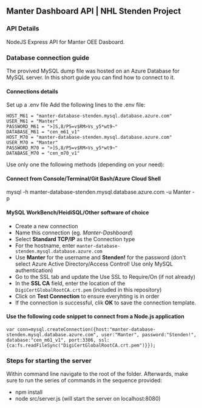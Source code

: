 ## Manter Dashboard API | NHL Stenden Project

### API Details
NodeJS Express API for Manter OEE Dasboard.

### Database connection guide

The provived MySQL dump file was hosted on an Azure Database for MySQL server. In this short guide you can find how to connect to it.

#### Connections details

Set up a .env file
Add the following lines to the .env file:

`HOST_M61 = "manter-database-stenden.mysql.database.azure.com"`  
`USER_M61 = "Manter"`  
`PASSWORD_M61 = ">]S,8/P5=v$RM>Vs_y5*wt9~"`  
`DATABASE_M61 = "cen_m61_v1"`  
`HOST_M70 = "manter-database-stenden.mysql.database.azure.com"`  
`USER_M70 = "Manter"`  
`PASSWORD_M70 = ">]S,8/P5=v$RM>Vs_y5*wt9~"`  
`DATABASE_M70 = "cen_m70_v1" `  

Use only one the following methods (depending on your need):

#### Connect from Console/Terminal/Git Bash/Azure Cloud Shell

mysql -h manter-database-stenden.mysql.database.azure.com -u Manter -p

#### MySQL WorkBench/HeidiSQL/Other software of choice

- Create a new connection
- Name this connection (eg. *Manter-Dashboard*)
- Select **Standard TCP/IP** as the Connection type
- For the hostname, enter `manter-database-stenden.mysql.database.azure.com`
- Use **Manter** for the username and **Stenden!** for the password (don't select Azure Active Directory/Access Control! Use only MySQL authentication)
- Go to the SSL tab and update the Use SSL to Require/On (if not already)
- In the **SSL CA** field, enter the location of the `DigiCertGlobalRootCA.crt.pem` (included in this repository)
- Click on **Test Connection** to ensure everyhting is in order
- If the connection is successful, clik **OK** to save the connection template.


#### Use the following code snippet to connect from a Node.js application

`var conn=mysql.createConnection({host:"manter-database-stenden.mysql.database.azure.com", user:"Manter", password:"Stenden!", database:"cen_m61_v1", port:3306, ssl:{ca:fs.readFileSync("DigiCertGlobalRootCA.crt.pem")}});`

### Steps for starting the server

Within command line navigate to the root of the folder. Afterwards, make sure to run the series of commands in the sequence provided:

- npm install
- node src/server.js (will start the server on localhost:8080)
